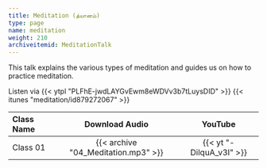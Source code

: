 ```yaml
---
title: Meditation (த்யானம்)
type: page
name: meditation
weight: 210
archiveitemid: MeditationTalk
---
```


This talk explains the various types of meditation and guides us on how to practice meditation.

Listen via {{< ytpl "PLFhE-jwdLAYGvEwm8eWDVv3b7tLuysDID" >}} {{< itunes "meditation/id879272067" >}}

Class Name | Download Audio | YouTube
:---|:---:|:---:
Class 01 | {{< archive "04_Meditation.mp3" >}} | {{< yt "-DilquA_v3I" >}}
